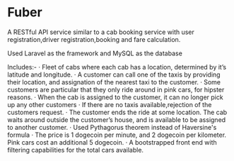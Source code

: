 # Fuber
A RESTful API service similar to a cab booking service with user registration,driver registration,booking and fare calculation.


Used Laravel as the framework and MySQL as the database

Includes:-
 ·  Fleet of cabs where each cab has a location, determined by it’s latitude and longitude.
·  A customer can call one of the taxis by providing their location, and assignation of the nearest taxi to the customer.
·  Some customers are particular that they only ride around in pink cars, for hipster reasons.
·  When the cab is assigned to the customer, it can no longer pick up any other customers
·  If there are no taxis available,rejection of the customers request.
·  The customer ends the ride at some location. The cab waits around outside the customer’s house, and is available to be assigned to another customer.
·  Used Pythagorus theorem instead of Haversine's formula
·  The price is 1 dogecoin per minute, and 2 dogecoin per kilometer. Pink cars cost an additional 5 dogecoin.
·  A bootstrapped front end with filtering capabilities for the total cars available.



